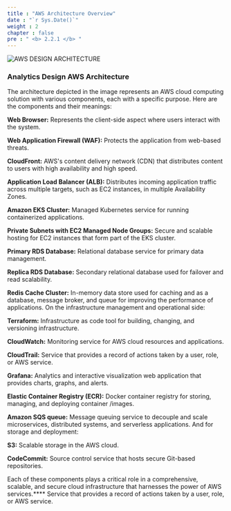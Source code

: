 ```yaml
---
title : "AWS Architecture Overview"
date : "`r Sys.Date()`"
weight : 2
chapter : false
pre : " <b> 2.2.1 </b> "
---
```



![AWS DESIGN ARCHITECTURE](/images/1/ArchitechtureDesign.svg?featherlight=false&width=100pc)

### Analytics Design AWS Architecture
The architecture depicted in the image represents an AWS cloud computing solution with various components, each with a specific purpose.
Here are the components and their meanings:

**Web Browser:** Represents the client-side aspect where users interact with the system.

**Web Application Firewall (WAF):**
Protects the application from web-based threats.

**CloudFront:**
AWS's content delivery network (CDN) that distributes content to users with high availability and high speed.

**Application Load Balancer (ALB):**
Distributes incoming application traffic across multiple targets, such as EC2 instances, in multiple Availability Zones.

**Amazon EKS Cluster:**
Managed Kubernetes service for running containerized applications.

**Private Subnets with EC2 Managed Node Groups:**
Secure and scalable hosting for EC2 instances that form part of the EKS cluster.

**Primary RDS Database:** Relational database service for primary data management.

**Replica RDS Database:** Secondary relational database used for failover and read scalability.

**Redis Cache Cluster:** In-memory data store used for caching and as a database, message broker, and queue for improving the performance of applications.
On the infrastructure management and operational side:

**Terraform:** Infrastructure as code tool for building, changing, and versioning infrastructure.

**CloudWatch:** Monitoring service for AWS cloud resources and applications.

**CloudTrail:** Service that provides a record of actions taken by a user, role, or AWS service.

**Grafana:** Analytics and interactive visualization web application that provides charts, graphs, and alerts.

**Elastic Container Registry (ECR):** Docker container registry for storing, managing, and deploying container /images.

**Amazon SQS queue:** Message queuing service to decouple and scale microservices, distributed systems, and serverless applications.
And for storage and deployment:

**S3:** Scalable storage in the AWS cloud.

**CodeCommit:** Source control service that hosts secure Git-based repositories.

Each of these components plays a critical role in a comprehensive, scalable, and secure cloud infrastructure that harnesses the power of AWS services.**** Service that provides a record of actions taken by a user, role, or AWS service.
